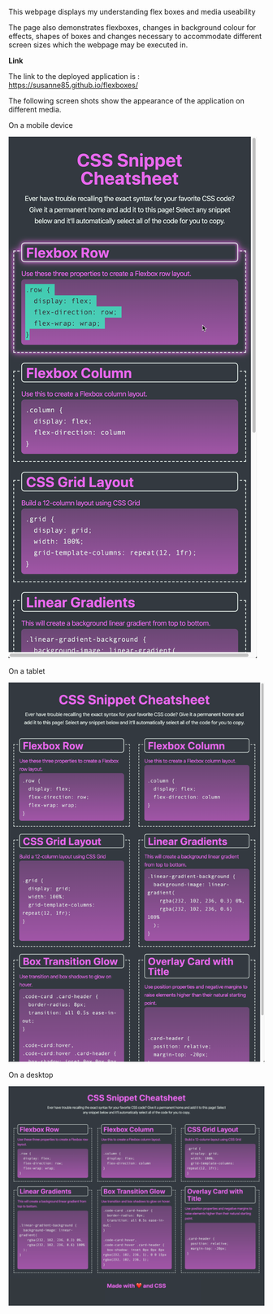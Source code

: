This webpage displays my understanding flex boxes and media useability

The page also demonstrates flexboxes, changes in background colour for effects, shapes of boxes 
and changes necessary to accommodate different screen sizes which the webpage may be executed in.

**Link**

The link to the deployed application is : https://susanne85.github.io/flexboxes/

The following screen shots show the appearance of the application on different media.

On a mobile device

![Display on a Mobile device](./assets/images/03-app-mobile.png)

On a tablet

![Display on a tablet](./assets/images/02-app-tablet.png)

On a desktop

![Display on a desktop](./assets/images/01-app-desktop.png)